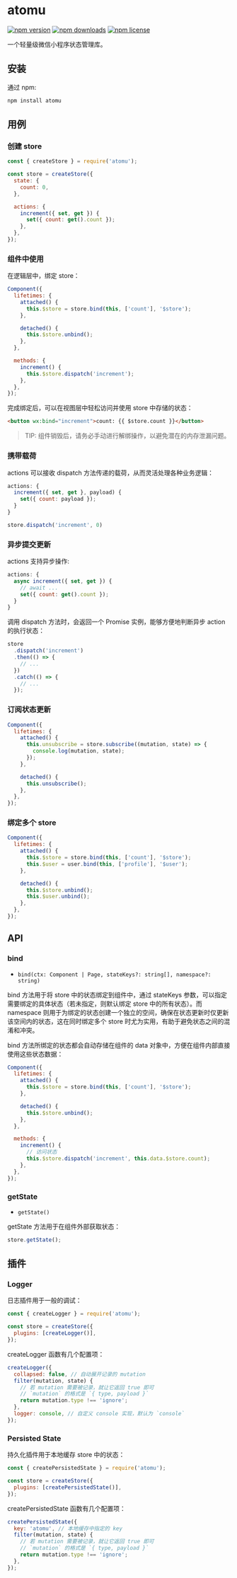 # atomu

[![npm version](https://img.shields.io/npm/v/atomu.svg?style=flat-square)](https://www.npmjs.com/package/atomu)
[![npm downloads](https://img.shields.io/npm/dm/atomu.svg?style=flat-square)](http://npm-stat.com/charts.html?package=atomu)
[![npm license](https://img.shields.io/github/license/mashape/apistatus.svg)](LICENSE)

一个轻量级微信小程序状态管理库。

## 安装

通过 npm:

```bash
npm install atomu
```

## 用例

### 创建 store

```javascript
const { createStore } = require('atomu');

const store = createStore({
  state: {
    count: 0,
  },

  actions: {
    increment({ set, get }) {
      set({ count: get().count });
    },
  },
});
```

### 组件中使用

在逻辑层中，绑定 store：

```javascript
Component({
  lifetimes: {
    attached() {
      this.$store = store.bind(this, ['count'], '$store');
    },

    detached() {
      this.$store.unbind();
    },
  },

  methods: {
    increment() {
      this.$store.dispatch('increment');
    },
  },
});
```

完成绑定后，可以在视图层中轻松访问并使用 store 中存储的状态：

```html
<button wx:bind="increment">count: {{ $store.count }}</button>
```

> TIP: 组件销毁后，请务必手动进行解绑操作，以避免潜在的内存泄漏问题。

### 携带载荷

actions 可以接收 dispatch 方法传递的载荷，从而灵活处理各种业务逻辑：

```javascript
actions: {
  increment({ set, get }, payload) {
    set({ count: payload });
  }
}

store.dispatch('increment', 0)
```

### 异步提交更新

actions 支持异步操作:

```javascript
actions: {
  async increment({ set, get }) {
    // await ...
    set({ count: get().count });
  }
}
```

调用 dispatch 方法时，会返回一个 Promise 实例，能够方便地判断异步 action 的执行状态：

```javascript
store
  .dispatch('increment')
  .then(() => {
    // ...
  })
  .catch(() => {
    // ...
  });
```

### 订阅状态更新

```javascript
Component({
  lifetimes: {
    attached() {
      this.unsubscribe = store.subscribe((mutation, state) => {
        console.log(mutation, state);
      });
    },

    detached() {
      this.unsubscribe();
    },
  },
});
```

### 绑定多个 store

```javascript
Component({
  lifetimes: {
    attached() {
      this.$store = store.bind(this, ['count'], '$store');
      this.$user = user.bind(this, ['profile'], '$user');
    },

    detached() {
      this.$store.unbind();
      this.$user.unbind();
    },
  },
});
```

## API

### bind

- `bind(ctx: Component | Page, stateKeys?: string[], namespace?: string)`

bind 方法用于将 store 中的状态绑定到组件中，通过 stateKeys 参数，可以指定需要绑定的具体状态（若未指定，则默认绑定 store 中的所有状态）。而 namespace 则用于为绑定的状态创建一个独立的空间，确保在状态更新时仅更新该空间内的状态，这在同时绑定多个 store 时尤为实用，有助于避免状态之间的混淆和冲突。

bind 方法所绑定的状态都会自动存储在组件的 data 对象中，方便在组件内部直接使用这些状态数据：

```javascript
Component({
  lifetimes: {
    attached() {
      this.$store = store.bind(this, ['count'], '$store');
    },

    detached() {
      this.$store.unbind();
    },
  },

  methods: {
    increment() {
      // 访问状态
      this.$store.dispatch('increment', this.data.$store.count);
    },
  },
});
```

### getState

- `getState()`

getState 方法用于在组件外部获取状态：

```javascript
store.getState();
```

## 插件

### Logger

日志插件用于一般的调试：

```javascript
const { createLogger } = require('atomu');

const store = createStore({
  plugins: [createLogger()],
});
```

createLogger 函数有几个配置项：

```javascript
createLogger({
  collapsed: false, // 自动展开记录的 mutation
  filter(mutation, state) {
    // 若 mutation 需要被记录，就让它返回 true 即可
    // `mutation` 的格式是 `{ type, payload }`
    return mutation.type !== 'ignore';
  },
  logger: console, // 自定义 console 实现，默认为 `console`
});
```

### Persisted State

持久化插件用于本地缓存 store 中的状态：

```javascript
const { createPersistedState } = require('atomu');

const store = createStore({
  plugins: [createPersistedState()],
});
```

createPersistedState 函数有几个配置项：

```javascript
createPersistedState({
  key: 'atomu', // 本地缓存中指定的 key
  filter(mutation, state) {
    // 若 mutation 需要被记录，就让它返回 true 即可
    // `mutation` 的格式是 `{ type, payload }`
    return mutation.type !== 'ignore';
  },
});
```

